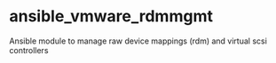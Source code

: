 # ansible_vmware_rdmmgmt
Ansible module to manage raw device mappings (rdm) and virtual scsi  controllers
